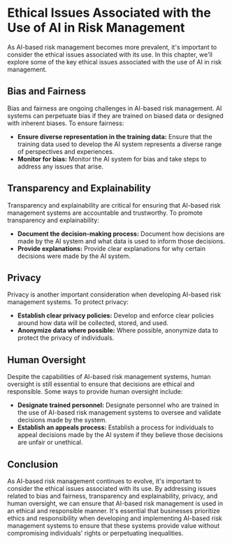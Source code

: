 Ethical Issues Associated with the Use of AI in Risk Management
================================================================================================

As AI-based risk management becomes more prevalent, it's important to consider the ethical issues associated with its use. In this chapter, we'll explore some of the key ethical issues associated with the use of AI in risk management.

Bias and Fairness
-----------------

Bias and fairness are ongoing challenges in AI-based risk management. AI systems can perpetuate bias if they are trained on biased data or designed with inherent biases. To ensure fairness:

* **Ensure diverse representation in the training data:** Ensure that the training data used to develop the AI system represents a diverse range of perspectives and experiences.
* **Monitor for bias:** Monitor the AI system for bias and take steps to address any issues that arise.

Transparency and Explainability
-------------------------------

Transparency and explainability are critical for ensuring that AI-based risk management systems are accountable and trustworthy. To promote transparency and explainability:

* **Document the decision-making process:** Document how decisions are made by the AI system and what data is used to inform those decisions.
* **Provide explanations:** Provide clear explanations for why certain decisions were made by the AI system.

Privacy
-------

Privacy is another important consideration when developing AI-based risk management systems. To protect privacy:

* **Establish clear privacy policies:** Develop and enforce clear policies around how data will be collected, stored, and used.
* **Anonymize data where possible:** Where possible, anonymize data to protect the privacy of individuals.

Human Oversight
---------------

Despite the capabilities of AI-based risk management systems, human oversight is still essential to ensure that decisions are ethical and responsible. Some ways to provide human oversight include:

* **Designate trained personnel:** Designate personnel who are trained in the use of AI-based risk management systems to oversee and validate decisions made by the system.
* **Establish an appeals process:** Establish a process for individuals to appeal decisions made by the AI system if they believe those decisions are unfair or unethical.

Conclusion
----------

As AI-based risk management continues to evolve, it's important to consider the ethical issues associated with its use. By addressing issues related to bias and fairness, transparency and explainability, privacy, and human oversight, we can ensure that AI-based risk management is used in an ethical and responsible manner. It's essential that businesses prioritize ethics and responsibility when developing and implementing AI-based risk management systems to ensure that these systems provide value without compromising individuals' rights or perpetuating inequalities.
